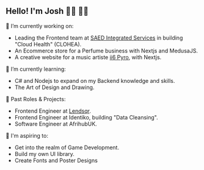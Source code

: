 ## Hello! I'm Josh 👋🏾 🥷🏾

<!--
**JoshTeflon/JoshTeflon** is a ✨ _special_ ✨ repository because its `README.md` (this file) appears on your GitHub profile.

Here are some ideas to get you started:

- 🔭 I’m currently working on ...
- 🌱 I’m currently learning ...
- 👯 I’m looking to collaborate on ...
- 🤔 I’m looking for help with ...
- 💬 Ask me about ...
- 📫 How to reach me: ...
- 😄 Pronouns: ...
- ⚡ Fun fact: ...
-->

🔭 I’m currently working on:
- Leading the Frontend team at [SAED Integrated Services](https://www.saed.dev/) in building "Cloud Health" (CLOHEA).
- An Ecommerce store for a Perfume business with Nextjs and MedusaJS.
- A creative website for a music artiste [ii6 Pyro](https://ii6pyro.vercel.app/), with Nextjs.

🌱 I’m currently learning:
- C# and Nodejs to expand on my Backend knowledge and skills.
- The Art of Design and Drawing.

💼 Past Roles & Projects:
- Frontend Engineer at [Lendsqr](https://lendsqr.com/nigeria).
- Frontend Engineer at Identiko, building "Data Cleansing".
- Software Engineer at AfrihubUK.

🔮 I'm aspiring to:
- Get into the realm of Game Development.
- Build my own UI library.
- Create Fonts and Poster Designs




